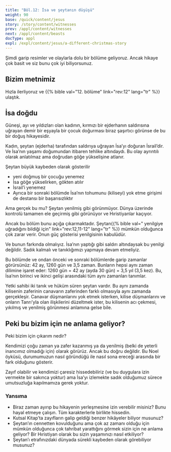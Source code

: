 ```yaml
---
title: "Böl.12: İsa ve şeytanın düşüşü"
weight: 90
base: /quick/content/jesus
story: /story/content/witnesses
prev: /appl/content/witnesses
next: /appl/content/beasts
docType: appl
expl: /expl/content/jesus/a-different-christmas-story
---
```


Şimdi garip resimler ve olaylarla dolu bir bölüme geliyoruz. Ancak hikaye çok basit ve siz bunu çok iyi biliyorsunuz.

## Bizim metnimiz

<a name="3d55"></a>
Hızla ilerliyoruz ve {{% bible val="12. bölüme" link="rev:12" lang="tr" %}} ulaştık.

## İsa doğdu

<a name="8465"></a>
Güneşi, ayı ve yıldızları olan kadının, kırmızı bir ejderhanın saldırısına uğrayan demir bir eşyayla bir çocuk doğurması biraz şaşırtıcı görünse de bu bir doğuş hikayesidir.

Kadın, şeytan (ejderha) tarafından saldırıya uğrayan İsa’yı doğuran İsrail’dir. Ve İsa’nın yaşamı doğumundan itibaren tehlike altındaydı. Bu olay ayrıntılı olarak anlatılmaz ama doğrudan göğe yükselişine atlanır.

Şeytan büyük kaybeden olarak gösterilir

- yeni doğmuş bir çocuğu yenemez
- İsa göğe yükselirken, gökten atılır
- İsrail’i yenemez
- Ayrıca bir sonraki bölümde İsa’nın tohumunu (kiliseyi) yok etme girişimi de destansı bir başarısızlıktır

Ama gerçek bu mu? Şeytan yenilmiş gibi görünmüyor. Dünya üzerinde kontrolü tamamen ele geçirmiş gibi görünüyor ve Hıristiyanlar kaçıyor.

Ancak bu bölüm bunu açığa çıkarmaktadır. Şeytan{{% bible val=" yenilgiye uğradığını bildiği için" link="rev:12,11-12" lang="tr" %}} mümkün olduğunca çok zarar verir. Onun güç gösterisi yenilgisinin kabulüdür.

Ve bunun farkında olmalıyız. İsa’nın yaptığı gibi saldırı altındaysak bu yenilgi değildir. Sadık kalmalı ve tanıklığımızı yapmaya devam etmeliyiz.

Bu bölümde ve ondan önceki ve sonraki bölümlerde garip zamanlar görürsünüz: 42 ay, 1260 gün ve 3,5 zaman. Bunların hepsi aynı zaman dilimine işaret eder: 1260 gün = 42 ay (ayda 30 gün) = 3,5 yıl (3,5 kez). Bu, İsa’nın birinci ve ikinci gelişi arasındaki tüm aynı zamanları tanımlar.

Yetki sahibi iki tanık ve hüküm süren şeytan vardır. Bu aynı zamanda kilisenin zaferinin canavarın zaferinden farklı olmasıyla aynı zamanda gerçekleşir. Canavar düşmanlarını yok etmek isterken, kilise düşmanlarını ve onların Tanrı’yla olan ilişkilerini düzeltmek ister, bu kilisenin acı çekmesi, yıkılmış ve yenilmiş görünmesi anlamına gelse bile.

## Peki bu bizim için ne anlama geliyor?

<a name="aaae"></a>
Peki bizim için çıkarım nedir?

Kendimizi çoğu zaman ya zafer kazanmış ya da yenilmiş (belki de yeterli inancımız olmadığı için) olarak görürüz. Ancak bu doğru değildir. Bu Noel öyküsü, durumumuzun nasıl göründüğü ile nasıl sona ereceği arasında bir fark olduğunu gösterir.

Zayıf olabilir ve kendimizi çaresiz hissedebiliriz (ve bu duygulara izin vermekte bir sakınca yoktur) ama İsa’yı izlemekte sadık olduğumuz sürece umutsuzluğa kapılmamıza gerek yoktur.

### Yansıma

<a name="2f40"></a>
- Biraz zaman ayırıp bu hikayenin yerleşmesine izin verebilir misiniz? Bunu hayal etmeye çalışın. Tüm karakterlerle birlikte hissedin.
- Kutsal Kitap’ta zayıfların galip geldiği benzer hikâyeler biliyor musunuz?
- Şeytan’ın cennetten kovulduğunu ama çok az zamanı olduğu için mümkün olduğunca çok tahribat yarattığını görmek sizin için ne anlama geliyor? Bir Hıristiyan olarak bu sizin yaşamınızı nasıl etkiliyor?
- Şeytan’ı etrafınızdaki dünyada sürekli kaybeden olarak görebiliyor musunuz?
